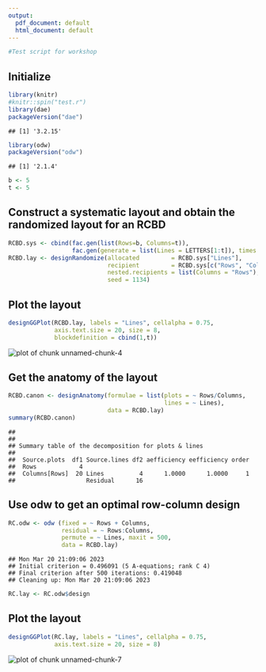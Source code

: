 ```yaml
---
output:
  pdf_document: default
  html_document: default
---
```



```r
#Test script for workshop
```

## Initialize


```r
library(knitr)
#knitr::spin("test.r")
library(dae)
packageVersion("dae")
```

```
## [1] '3.2.15'
```

```r
library(odw)
packageVersion("odw")
```

```
## [1] '2.1.4'
```

```r
b <- 5
t <- 5
```

## Construct a systematic layout and obtain the randomized layout for an RCBD


```r
RCBD.sys <- cbind(fac.gen(list(Rows=b, Columns=t)),
                  fac.gen(generate = list(Lines = LETTERS[1:t]), times = b))
RCBD.lay <- designRandomize(allocated         = RCBD.sys["Lines"], 
                            recipient         = RCBD.sys[c("Rows", "Columns")], 
                            nested.recipients = list(Columns = "Rows"),
                            seed = 1134)
```

## Plot the layout


```r
designGGPlot(RCBD.lay, labels = "Lines", cellalpha = 0.75,
             axis.text.size = 20, size = 8, 
             blockdefinition = cbind(1,t))
```

![plot of chunk unnamed-chunk-4](figure/unnamed-chunk-4-1.png)

## Get the anatomy of the layout


```r
RCBD.canon <- designAnatomy(formulae = list(plots = ~ Rows/Columns, 
                                            lines = ~ Lines),
                            data = RCBD.lay)
summary(RCBD.canon)
```

```
## 
## 
## Summary table of the decomposition for plots & lines
## 
##  Source.plots  df1 Source.lines df2 aefficiency eefficiency order
##  Rows            4                                               
##  Columns[Rows]  20 Lines          4      1.0000      1.0000     1
##                    Residual      16
```

## Use odw to get an optimal row-column design


```r
RC.odw <- odw (fixed = ~ Rows + Columns,
               residual = ~ Rows:Columns,
               permute = ~ Lines, maxit = 500,
               data = RCBD.lay)
```

```
## Mon Mar 20 21:09:06 2023
## Initial criterion = 0.496091 (5 A-equations; rank C 4)
## Final criterion after 500 iterations: 0.419048
## Cleaning up: Mon Mar 20 21:09:06 2023
```

```r
RC.lay <- RC.odw$design
```

## Plot the layout


```r
designGGPlot(RC.lay, labels = "Lines", cellalpha = 0.75,
             axis.text.size = 20, size = 8)
```

![plot of chunk unnamed-chunk-7](figure/unnamed-chunk-7-1.png)

